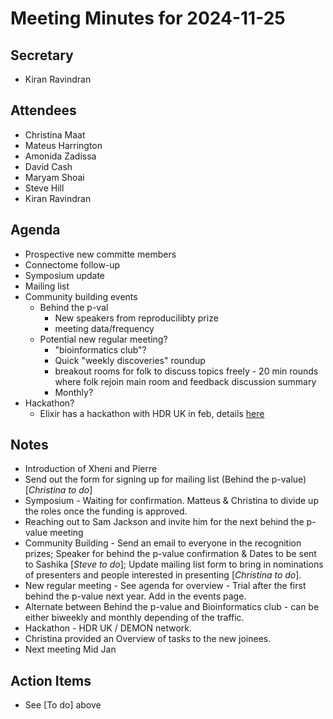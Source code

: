 # Meeting Minutes for 2024-11-25

## Secretary
- Kiran Ravindran

## Attendees
- Christina Maat
- Mateus Harrington
- Amonida Zadissa
- David Cash
- Maryam Shoai
- Steve Hill
- Kiran Ravindran

## Agenda

- Prospective new committe members
- Connectome follow-up
- Symposium update
- Mailing list
- Community building events
    - Behind the p-val
        - New speakers from reproducilibty prize
        - meeting data/frequency
    - Potential new regular meeting?
        - "bioinformatics club"?
        - Quick "weekly discoveries" roundup
        - breakout rooms for folk to discuss topics freely - 20 min rounds where folk rejoin main room and feedback discussion summary
        - Monthly?
- Hackathon?
    - Elixir has a hackathon with HDR UK in feb, details [here](https://www.eventbrite.co.uk/e/hdr-uk-elixir-uk-joint-hackathon-tickets-1074181910009?aff=oddtdtcreator)    

## Notes 
* Introduction of Xheni and Pierre
* Send out the form for signing up for mailing list (Behind the p-value) [*Christina to do*]
* Symposium - Waiting for confirmation. Matteus & Christina to divide up the roles once the funding is approved.
* Reaching out to Sam Jackson and invite him for the next behind the p-value meeting 
* Community Building - Send an email to everyone in the recognition prizes; Speaker for behind the p-value confirmation & Dates to be sent to Sashika [*Steve to do*]; Update mailing list form to bring in nominations of presenters and people interested in presenting [*Christina to do*].
* New regular meeting - See agenda for overview - Trial after the first behind the p-value next year. Add in the events page.
* Alternate between Behind the p-value and Bioinformatics club - can be either biweekly and monthly depending of the traffic.
* Hackathon - HDR UK / DEMON network.
* Christina provided an Overview of tasks to the new joinees.
* Next meeting Mid Jan
## Action Items
* See [To do] above
